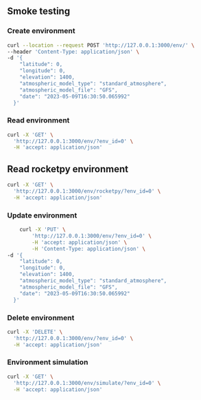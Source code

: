 ## Smoke testing
### Create environment 
``` bash
curl --location --request POST 'http://127.0.0.1:3000/env/' \
--header 'Content-Type: application/json' \
-d '{
    "latitude": 0,
    "longitude": 0,
    "elevation": 1400,
    "atmospheric_model_type": "standard_atmosphere",
    "atmospheric_model_file": "GFS",
    "date": "2023-05-09T16:30:50.065992"
  }'
```
### Read environment 
``` bash
curl -X 'GET' \
  'http://127.0.0.1:3000/env/?env_id=0' \
  -H 'accept: application/json'
```
## Read rocketpy environment 
``` bash
curl -X 'GET' \
  'http://127.0.0.1:3000/env/rocketpy/?env_id=0' \
  -H 'accept: application/json'
```
### Update environment 
``` bash
    curl -X 'PUT' \
        'http://127.0.0.1:3000/env/?env_id=0' \
        -H 'accept: application/json' \
        -H 'Content-Type: application/json' \
-d '{
    "latitude": 0,
    "longitude": 0,
    "elevation": 1400,
    "atmospheric_model_type": "standard_atmosphere",
    "atmospheric_model_file": "GFS",
    "date": "2023-05-09T16:30:50.065992"
  }'
```
### Delete environment 
``` bash
curl -X 'DELETE' \
  'http://127.0.0.1:3000/env/?env_id=0' \
  -H 'accept: application/json'
```
### Environment simulation
``` bash
curl -X 'GET' \
  'http://127.0.0.1:3000/env/simulate/?env_id=0' \
  -H 'accept: application/json'
```
